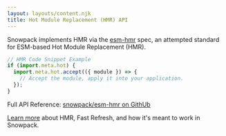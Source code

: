 ```yaml
---
layout: layouts/content.njk
title: Hot Module Replacement (HMR) API
---
```


Snowpack implements HMR via the [esm-hmr](https://github.com/pikapkg/esm-hmr) spec, an attempted standard for ESM-based Hot Module Replacement (HMR).

```js
// HMR Code Snippet Example
if (import.meta.hot) {
  import.meta.hot.accept(({ module }) => {
    // Accept the module, apply it into your application.
  });
}
```

Full API Reference: [snowpack/esm-hmr on GithUb](https://github.com/snowpackjs/esm-hmr)

[Learn more](/concepts/hot-module-replacement) about HMR, Fast Refresh, and how it's meant to work in Snowpack.
